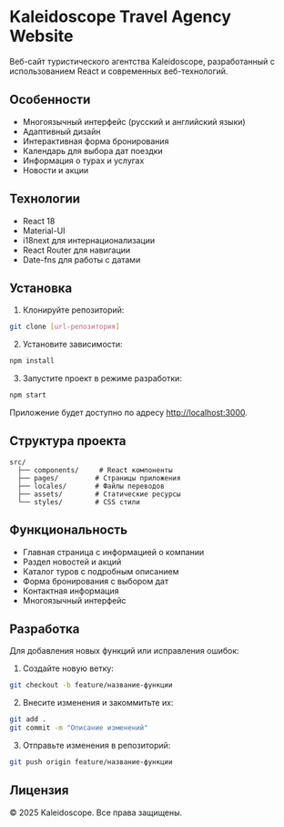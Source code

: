 # Kaleidoscope Travel Agency Website

Веб-сайт туристического агентства Kaleidoscope, разработанный с использованием React и современных веб-технологий.

## Особенности

- Многоязычный интерфейс (русский и английский языки)
- Адаптивный дизайн
- Интерактивная форма бронирования
- Календарь для выбора дат поездки
- Информация о турах и услугах
- Новости и акции

## Технологии

- React 18
- Material-UI
- i18next для интернационализации
- React Router для навигации
- Date-fns для работы с датами

## Установка

1. Клонируйте репозиторий:
```bash
git clone [url-репозитория]
```

2. Установите зависимости:
```bash
npm install
```

3. Запустите проект в режиме разработки:
```bash
npm start
```

Приложение будет доступно по адресу [http://localhost:3000](http://localhost:3000).

## Структура проекта

```
src/
  ├── components/     # React компоненты
  ├── pages/         # Страницы приложения
  ├── locales/       # Файлы переводов
  ├── assets/        # Статические ресурсы
  └── styles/        # CSS стили
```

## Функциональность

- Главная страница с информацией о компании
- Раздел новостей и акций
- Каталог туров с подробным описанием
- Форма бронирования с выбором дат
- Контактная информация
- Многоязычный интерфейс

## Разработка

Для добавления новых функций или исправления ошибок:

1. Создайте новую ветку:
```bash
git checkout -b feature/название-функции
```

2. Внесите изменения и закоммитьте их:
```bash
git add .
git commit -m "Описание изменений"
```

3. Отправьте изменения в репозиторий:
```bash
git push origin feature/название-функции
```

## Лицензия

© 2025 Kaleidoscope. Все права защищены.
